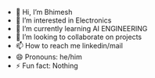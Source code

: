 - 👋 Hi, I’m Bhimesh
- 👀 I’m interested in Electronics
- 🌱 I’m currently learning AI ENGINEERING
- 💞️ I’m looking to collaborate on projects
- 📫 How to reach me linkedin/mail
- 😄 Pronouns: he/him
- ⚡ Fun fact: Nothing

<!---
Bhimesh-04/Bhimesh-04 is a ✨ special ✨ repository because its `README.md` (this file) appears on your GitHub profile.
You can click the Preview link to take a look at your changes.
--->
